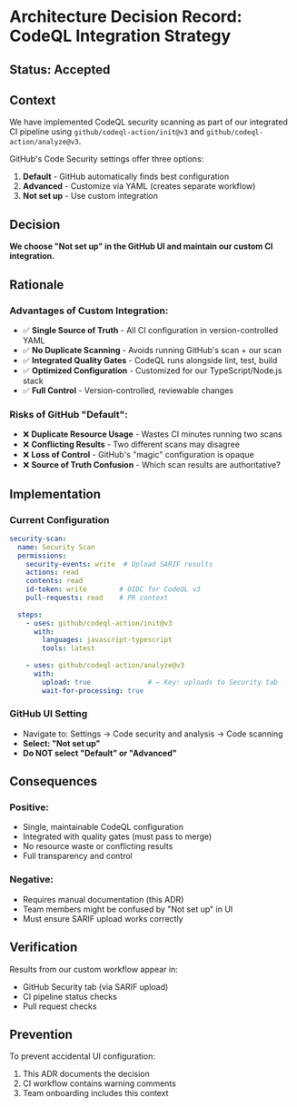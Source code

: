 # Architecture Decision Record: CodeQL Integration Strategy

## Status: Accepted

## Context

We have implemented CodeQL security scanning as part of our integrated CI pipeline using `github/codeql-action/init@v3` and `github/codeql-action/analyze@v3`. 

GitHub's Code Security settings offer three options:
1. **Default** - GitHub automatically finds best configuration  
2. **Advanced** - Customize via YAML (creates separate workflow)
3. **Not set up** - Use custom integration

## Decision

**We choose "Not set up" in the GitHub UI and maintain our custom CI integration.**

## Rationale

### Advantages of Custom Integration:
- ✅ **Single Source of Truth** - All CI configuration in version-controlled YAML
- ✅ **No Duplicate Scanning** - Avoids running GitHub's scan + our scan
- ✅ **Integrated Quality Gates** - CodeQL runs alongside lint, test, build
- ✅ **Optimized Configuration** - Customized for our TypeScript/Node.js stack
- ✅ **Full Control** - Version-controlled, reviewable changes

### Risks of GitHub "Default":
- ❌ **Duplicate Resource Usage** - Wastes CI minutes running two scans
- ❌ **Conflicting Results** - Two different scans may disagree
- ❌ **Loss of Control** - GitHub's "magic" configuration is opaque
- ❌ **Source of Truth Confusion** - Which scan results are authoritative?

## Implementation

### Current Configuration
```yaml
security-scan:
  name: Security Scan
  permissions:
    security-events: write  # Upload SARIF results
    actions: read
    contents: read
    id-token: write        # OIDC for CodeQL v3
    pull-requests: read    # PR context
  
  steps:
    - uses: github/codeql-action/init@v3
      with:
        languages: javascript-typescript
        tools: latest
        
    - uses: github/codeql-action/analyze@v3
      with:
        upload: true              # ← Key: uploads to Security tab
        wait-for-processing: true
```

### GitHub UI Setting
- Navigate to: Settings → Code security and analysis → Code scanning
- **Select: "Not set up"**
- **Do NOT select "Default" or "Advanced"**

## Consequences

### Positive:
- Single, maintainable CodeQL configuration
- Integrated with quality gates (must pass to merge)
- No resource waste or conflicting results
- Full transparency and control

### Negative:
- Requires manual documentation (this ADR)
- Team members might be confused by "Not set up" in UI
- Must ensure SARIF upload works correctly

## Verification

Results from our custom workflow appear in:
- GitHub Security tab (via SARIF upload)
- CI pipeline status checks
- Pull request checks

## Prevention

To prevent accidental UI configuration:
1. This ADR documents the decision
2. CI workflow contains warning comments
3. Team onboarding includes this context